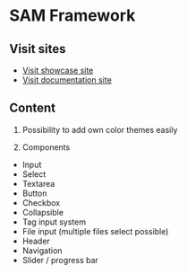 # SAM Framework

## Visit sites
- [Visit showcase site](https://senpaisam.github.io/CSSFramework/)
- [Visit documentation site](https://senpaisam.github.io/CSSFramework/documentation.html)

## Content

1. Possibility to add own color themes easily

2. Components
- Input
- Select
- Textarea
- Button
- Checkbox
- Collapsible
- Tag input system
- File input (multiple files select possible)
- Header
- Navigation
- Slider / progress bar